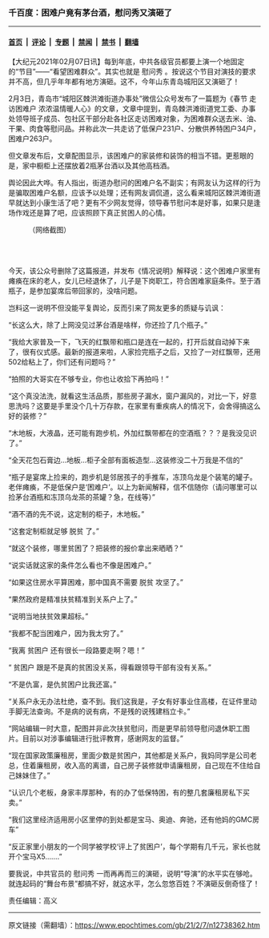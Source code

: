 ### 千百度：困难户竟有茅台酒，慰问秀又演砸了

---

#### [首页](../../../..?n12738362) &nbsp;|&nbsp; [评论](../../../../../epoch-comment?n12738362) &nbsp;|&nbsp; [专题](../../../../../epoch-special?n12738362) &nbsp;|&nbsp; [禁闻](../../../../../epoch-news?n12738362) &nbsp;|&nbsp; [禁书](../../../../../books?n12738362) &nbsp;|&nbsp; [翻墙](https://github.com/gfw-breaker/nogfw/blob/master/README.md?n12738362)


<div class="post_content" id="artbody" itemprop="articleBody">
 <!-- article content begin -->
 <p>
  【大纪元2021年02月07日讯】每到年底，中共各级官员都要上演一个地固定的“节目”——“看望困难群众”。其实也就是
  <ok href="https://www.epochtimes.com/gb/tag/%E6%85%B0%E9%97%AE%E7%A7%80.html">
   慰问秀
  </ok>
  。按说这个节目对演技的要求并不高，但几乎年年都有地方演砸。这不，今年山东青岛城阳区又演砸了！
 </p>
 <p>
  2月3日，青岛市“城阳区棘洪滩街道办事处”微信公众号发布了一篇题为《春节
  <ok href="https://www.epochtimes.com/gb/tag/%E8%B5%B0%E8%AE%BF%E5%9B%B0%E9%9A%BE%E6%88%B7.html">
   走访困难户
  </ok>
  浓浓温情暖人心》的文章，文章中提到，青岛棘洪滩街道党工委、办事处领导班子成员、包社区干部分赴各社区走访困难对象，为困难群众送去米、油、干果、肉食等慰问品。并称此次一共走访了低保户231户、分散供养特困户34户，困难户263户。
 </p>
 <p>
  但文章发布后，文章配图显示，该困难户的家装修和装饰的相当不错。更惹眼的是，家中橱柜上还摆放着2瓶茅台酒以及其他高档酒。
 </p>
 <p>
  舆论因此大哗。有人指出，街道办慰问的困难户名不副实；有网友认为这样的行为是骗取困难户名额，应该予以处理；还有网友调侃道，这么看来城阳区棘洪滩街道早就达到小康生活了吧？更有不少网友觉得，领导春节慰问本是好事，如果只是逢场作戏还是算了吧，应该照顾下真正贫困人的心情。
 </p>
 <figure aria-describedby="caption-attachment-12738368" class="wp-caption aligncenter" id="attachment_12738368" style="width: 450px">
  <ok href=" https://i.epochtimes.com/assets/uploads/2021/02/2021-02-06_230525-600x450.jpg" rel="noreferrer noopener" target="_blank">
   <img alt="" class="wp-image-12738368" src="https://i.epochtimes.com/assets/uploads/2021/02/2021-02-06_230525-600x450.jpg"/>
  </ok>
  <br/><figcaption class="wp-caption-text" id="caption-attachment-12738368">
   （网络截图）
  </figcaption><br/>
 </figure><br/>
 <p>
  今天，该公众号删除了这篇报道，并发布《情况说明》解释说：这个困难户家里有瘫痪在床的老人，女儿已经退休了，儿子是下岗职工，符合困难家庭条件。至于酒瓶子，是参加宴席后带回家的，没啥问题。
 </p>
 <p>
  岂料这一说明不但没能平复舆论，反而引来了网友更多的质疑与讥讽：
 </p>
 <p>
  “长这么大，除了上网没见过茅台酒是啥样，你还捡了几个瓶子。”
 </p>
 <p>
  “我给大家普及一下，飞天的红飘带和瓶口是连在一起的，打开后就自动掉下来了，很有仪式感。最新的报道来啦，人家捡完瓶子之后，又捡了一对红飘带，还用502给粘上了，你们还有问题吗？”
 </p>
 <p>
  “拍照的大哥实在不够专业，你也让收拾下再拍吗！”
 </p>
 <p>
  “这个真没法洗，就看这生活品质，那些房子漏水，窗户漏风的，对比一下，好意思洗吗？这要是手里没个几十万存款，在家里有重疾病人的情况下，会舍得搞这么好的装修？”
 </p>
 <p>
  “木地板，大液晶，还可能有跑步机，外加红飘带都在的空酒瓶？？？是我没见识了。”
 </p>
 <p>
  “全天花包石膏边…地板…柜子全部有面板造型…这装修没二十万我是不信的”
 </p>
 <p>
  “瓶子是宴席上捡来的，跑步机是邻居孩子的手推车，冻顶乌龙是个装笔的罐子。老伴瘫痪，不是低保户是‘困难户’。以上为新闻解释，信不信随你（请问哪里可以捡茅台酒瓶和冻顶乌龙茶的茶罐？急，在线等）”
 </p>
 <p>
  “酒不酒的先不说，这定制的柜子，木地板。”
 </p>
 <p>
  “这套定制柜就足够
  <ok href="https://www.epochtimes.com/gb/tag/%E8%84%B1%E8%B4%AB.html">
   脱贫
  </ok>
  了。”
 </p>
 <p>
  “就这个装修，哪里贫困了？把装修的报价拿出来晒晒？”
 </p>
 <p>
  “说实话就这家的条件怎么看也不像是困难户。”
 </p>
 <p>
  “如果这住房水平算困难，那中国真不需要
  <ok href="https://www.epochtimes.com/gb/tag/%E8%84%B1%E8%B4%AB.html">
   脱贫
  </ok>
  攻坚了。”
 </p>
 <p>
  “果然政府是精准扶贫精准到关系户上了。”
 </p>
 <p>
  “说明当地扶贫效果超标。”
 </p>
 <p>
  “我都不配当困难户，因为我太穷了。”
 </p>
 <p>
  “我离
  <ok href="https://www.epochtimes.com/gb/tag/%E8%B4%AB%E5%9B%B0%E6%88%B7.html">
   贫困户
  </ok>
  还有很长一段路要走啊？嗯！”
 </p>
 <p>
  “
  <ok href="https://www.epochtimes.com/gb/tag/%E8%B4%AB%E5%9B%B0%E6%88%B7.html">
   贫困户
  </ok>
  跟是不是真的贫困没关系，得看跟领导干部有没有关系。”
 </p>
 <p>
  “不是仇富，是仇贫困户比我还富。”
 </p>
 <p>
  “关系户永无办法杜绝，查不到。我们这我是，子女有好事业住高楼，在证件里动手脚无法查询。不是病的说有病，不是残的说残建档立卡。”
 </p>
 <p>
  “网站编辑一时大意，配图并非此次扶贫慰问，而是更早前领导慰问退休职工图片。目前以对涉事编辑进行批评教育，感谢网友的监督。”
 </p>
 <p>
  “现在国家政策廉租房，里面少数是贫困户，其他都是关系户，我妈同学是公司老总，住着廉租房，收入高的离谱，自己房子装修就申请廉租房，自己现在不住给自己妹妹住了。”
 </p>
 <p>
  “认识几个老板，身家丰厚那种，有的办了低保特困，有的整几套廉租房私下买卖。”
 </p>
 <p>
  “我们这里经济适用房小区里停的到处都是宝马、奥迪、奔驰，还有他妈的GMC房车”
 </p>
 <p>
  “反正家里小朋友的一个同学被学校‘评上了贫困户’，每个学期有几千元，家长也就开个宝马X5…….”
 </p>
 <p>
  要我说，中共官员的
  <ok href="https://www.epochtimes.com/gb/tag/%E6%85%B0%E9%97%AE%E7%A7%80.html">
   慰问秀
  </ok>
  一而再再而三的演砸，说明“导演”的水平实在够呛。就连起码的“舞台布景”都搞不好，就这水平，怎么忽悠百姓？不演砸反倒奇怪了！
 </p>
 <p>
  责任编辑：高义
 </p>
 <!-- article content end -->
 <div id="below_article_ad">
 </div>
</div>


---

原文链接（需翻墙）：https://www.epochtimes.com/gb/21/2/7/n12738362.htm
